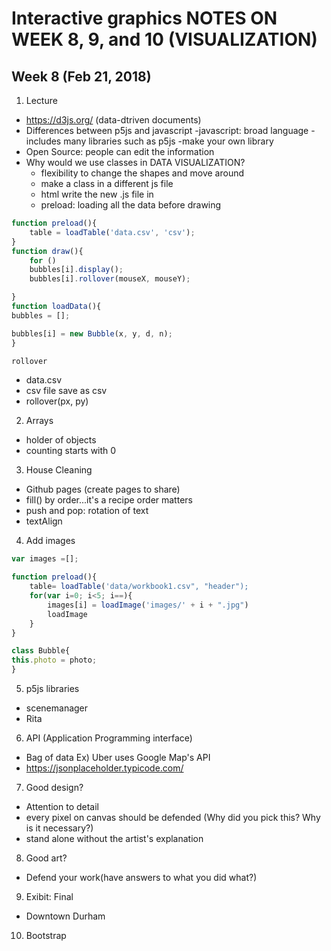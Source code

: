 # Interactive graphics NOTES ON WEEK 8, 9, and 10 (VISUALIZATION)

## Week 8 (Feb 21, 2018)

1. Lecture
- https://d3js.org/ (data-dtriven documents)
- Differences between p5js and javascript
    -javascript: broad language
    -includes many libraries such as p5js
    -make your own library
- Open Source: people can edit the information 
- Why would we use classes in DATA VISUALIZATION?
    - flexibility to change the shapes and move around
    - make a class in a different js file
    - html write the new .js file in
    - preload: loading all the data before drawing

```javascript
function preload(){
    table = loadTable('data.csv', 'csv');
}
function draw(){
    for () 
    bubbles[i].display();
    bubbles[i].rollover(mouseX, mouseY);

}
function loadData(){
bubbles = [];

bubbles[i] = new Bubble(x, y, d, n);
}

rollover 
```

- data.csv
- csv file save as csv
- rollover(px, py)


2. Arrays
- holder of objects
- counting starts with 0 

3. House Cleaning
- Github pages (create pages to share)
- fill() by order...it's a recipe order matters
- push and pop: rotation of text
- textAlign 

4. Add images
```javascript
var images =[];

function preload(){
    table= loadTable('data/workbook1.csv", "header");
    for(var i=0; i<5; i==){
        images[i] = loadImage('images/' + i + ".jpg")
        loadImage
    }
}

class Bubble{
this.photo = photo;
}
```

5. p5js libraries
- scenemanager
- Rita

6. API (Application Programming interface)
- Bag of data
    Ex) Uber uses Google Map's API
- https://jsonplaceholder.typicode.com/

7. Good design?
- Attention to detail
- every pixel on canvas should be defended (Why did you pick this? Why is it necessary?)
- stand alone without the artist's explanation

8. Good art?
- Defend your work(have answers to what you did what?)

9. Exibit: Final
- Downtown Durham

10. Bootstrap